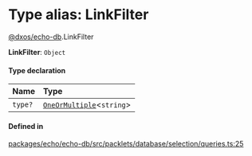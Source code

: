 # Type alias: LinkFilter

[@dxos/echo-db](../modules/dxos_echo_db.md).LinkFilter

 **LinkFilter**: `Object`

#### Type declaration

| Name | Type |
| :------ | :------ |
| `type?` | [`OneOrMultiple`](dxos_echo_db.OneOrMultiple.md)<`string`\> |

#### Defined in

[packages/echo/echo-db/src/packlets/database/selection/queries.ts:25](https://github.com/dxos/dxos/blob/db8188dae/packages/echo/echo-db/src/packlets/database/selection/queries.ts#L25)
